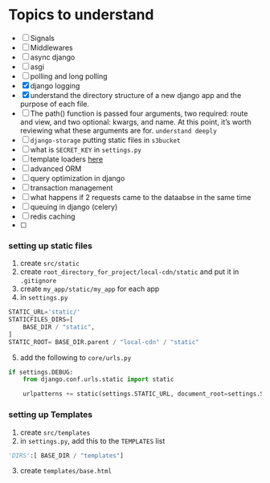 # Topics to understand
- [ ] Signals
- [ ] Middlewares
- [ ] async django
- [ ] asgi
- [ ] polling and long polling
- [x] django logging
- [x] understand the directory structure of a new django app and the purpose of each file.
- [ ] The path() function is passed four arguments, two required: route and view, and two optional: kwargs, and name. At this point, it’s worth reviewing what these arguments are for. `understand deeply`
- [ ] `django-storage` putting static files in `s3bucket`
- [ ] what is `SECRET_KEY` in `settings.py`
- [ ] template loaders [here](https://docs.djangoproject.com/en/4.2/ref/templates/api/#django.template.loaders.cached.Loader)
- [ ] advanced ORM
- [ ] query optimization in django
- [ ] transaction management
- [ ] what happens if 2 requests came to the dataabse in the same time
- [ ] queuing in django (celery)
- [ ] redis caching
- [ ] 

### setting up static files
1. create `src/static`
2. create `root_directory_for_project/local-cdn/static` and put it in `.gitignore`
3.  create `my_app/static/my_app` for each app
4.  in `settings.py`
```py
STATIC_URL='static/'
STATICFILES_DIRS=[
    BASE_DIR / "static",
]
STATIC_ROOT= BASE_DIR.parent / "local-cdn" / "static"
```
5. add the following to  `core/urls.py`
```python
if settings.DEBUG:
    from django.conf.urls.static import static

    urlpatterns += static(settings.STATIC_URL, document_root=settings.STATIC_ROOT)
```

### setting up Templates
1. create `src/templates`
2. in `settings.py`, add this to the `TEMPLATES` list
```python
'DIRS':[ BASE_DIR / "templates"]
```
3. create `templates/base.html`




